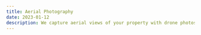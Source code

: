 ```yaml
---
title: Aerial Photography
date: 2023-01-12
description: We capture aerial views of your property with drone photos, providing a unique perspective for a standout real estate showcase.
---
```


